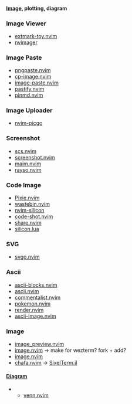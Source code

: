 #### [Image](https://yutkat.github.io/my-neovim-pluginlist/#image), plotting, diagram
### Image Viewer
- [extmark-toy.nvim](https://github.com/sunjon/extmark-toy.nvim)
- [nvimager](https://github.com/mbpowers/nvimager)

### Image Paste
- [pngpaste.nvim](https://github.com/koga1020/pngpaste.nvim)
- [cp-image.nvim](https://github.com/niuiic/cp-image.nvim)
- [image-paste.nvim](https://github.com/evanpurkhiser/image-paste.nvim)
- [pastify.nvim](https://github.com/TobinPalmer/pastify.nvim)
- [pinmd.nvim](https://github.com/zaiic/pinmd.nvim)
### Image Uploader
- [nvim-picgo](https://github.com/askfiy/nvim-picgo)
### Screenshot
- [scs.nvim](https://github.com/mattydebie/scs.nvim)
- [screenshot.nvim](https://github.com/Raeein/screenshot.nvim)
- [maim.nvim](https://github.com/kiran94/maim.nvim)
- [rayso.nvim](https://github.com/TobinPalmer/rayso.nvim)
### Code Image
- [Pixie.nvim](https://github.com/atlj/Pixie.nvim)
- [wastebin.nvim](https://github.com/matze/wastebin.nvim)
- [nvim-silicon](https://github.com/michaelrommel/nvim-silicon)
- [code-shot.nvim](https://github.com/niuiic/code-shot.nvim)
- [share.nvim](https://github.com/AlexXi19/share.nvim)
- [silicon.lua](https://github.com/0oAstro/silicon.lua)
### SVG
- [svgo.nvim](https://github.com/bennypowers/svgo.nvim)
### Ascii
- [ascii-blocks.nvim](https://github.com/superhawk610/ascii-blocks.nvim)
- [ascii.nvim](https://github.com/MaximilianLloyd/ascii.nvim)
- [commentalist.nvim](https://github.com/olidacombe/commentalist.nvim)
- [pokemon.nvim](https://github.com/ColaMint/pokemon.nvim)
- [render.nvim](https://github.com/mikesmithgh/render.nvim)
- [ascii-image.nvim](https://github.com/Jeansidharta/ascii-image.nvim)
### Image
- [image_preview.nvim](https://github.com/adelarsq/image_preview.nvim)
- [image.nvim](https://github.com/3rd/image.nvim) → make for wezterm? fork + add?
- [image.nvim](https://github.com/samodostal/image.nvim)
- [chafa.nvim](https://github.com/princejoogie/chafa.nvim)
→ [SixelTerm.jl](https://github.com/eschnett/SixelTerm.jl)
#### [Diagram](https://yutkat.github.io/my-neovim-pluginlist/#diagram)
- * [venn.nvim](https://github.com/jbyuki/venn.nvim)  
 

